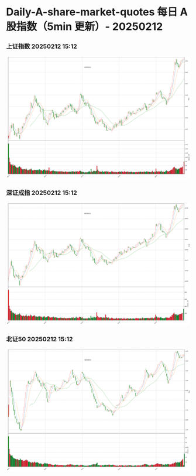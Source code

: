 
# Daily-A-share-market-quotes 每日 A 股指数（5min 更新）- 20250212

### 上证指数 20250212 15:12
![](./fig/2025/2/20250212-sh000001.png)

### 深证成指 20250212 15:12
![](./fig/2025/2/20250212-sz399001.png)

### 北证50 20250212 15:12
![](./fig/2025/2/20250212-bj899050.png)
